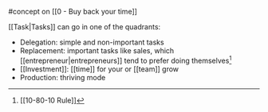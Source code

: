 #concept  on [[0 - Buy back your time]]

[[Task|Tasks]] can go in one of the quadrants:

-   Delegation: simple and non-important tasks
-   Replacement: important tasks like sales, which [[entrepreneur|entrepreneurs]] tend to prefer doing themselves[^1] 
-   [[Investment]]: [[time]] for your or [[team]] grow
-   Production: thriving mode

[^1]: [[10-80-10 Rule]]